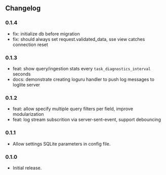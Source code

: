 ## Changelog

### 0.1.4

- fix: initialize db before migration
- fix: should always set request.validated_data, sse view catches connection reset

### 0.1.3

- feat: show query/ingestion stats every `task_diagnostics_interval` seconds
- docs: demonstrate creating loguru handler to push log messages to loglite server

### 0.1.2

- feat: allow specify multiple query filters per field, improve modularization
- feat: log stream subscrition via server-sent-event, support debouncing


### 0.1.1

- Allow settings SQLite parameters in config file.


### 0.1.0

- Initial release.
